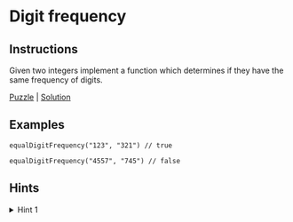 # Digit frequency

## Instructions

Given two integers implement a function which determines if they have the same frequency of digits.

[Puzzle](DigitFrequency.kt) | [Solution](DigitFrequencySolution.kt)

## Examples

```
equalDigitFrequency("123", "321") // true

equalDigitFrequency("4557", "745") // false
```

## Hints

<details>
<summary>Hint 1</summary>
Use frequency map
</details>
